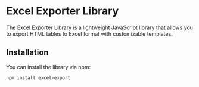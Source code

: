 # Excel Exporter Library

The Excel Exporter Library is a lightweight JavaScript library that allows you to export HTML tables to Excel format with customizable templates.

## Installation

You can install the library via npm:

```bash
npm install excel-export
```
